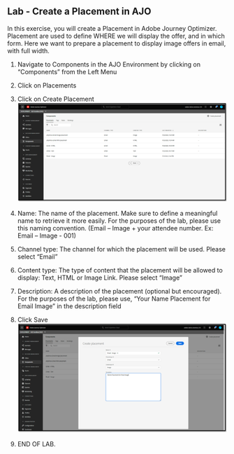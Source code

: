 ## Lab - Create a Placement in AJO

In this exercise, you will create a Placement in Adobe Journey Optimizer.
Placement are used to define WHERE we will display the offer, and in which form. 
Here we want to prepare a placement to display image offers in email, with full width. 

1.  Navigate to Components in the AJO Environment by clicking on “Components” from the Left Menu
2.  Click on Placements
3.  Click on Create Placement
![Placement](https://github.com/adobe-dss-aep/ajo-handson-labs/blob/169beb0d6a5140abc078d215d3ff75caa54daade/0.%20Images/Placement_1.png)

4.  Name: The name of the placement. Make sure to define a meaningful name to retrieve it more easily. For the purposes of the lab, please use this naming convention. (Email – Image + your attendee number. Ex: Email – Image - 001)
5.  Channel type: The channel for which the placement will be used. Please select “Email”
6.  Content type: The type of content that the placement will be allowed to display: Text, HTML or Image Link. Please select “Image”
7.  Description: A description of the placement (optional but encouraged). For the purposes of the lab, please use, “Your Name Placement for Email Image” in the description field
8.  Click Save
![Placement](https://github.com/adobe-dss-aep/ajo-handson-labs/blob/169beb0d6a5140abc078d215d3ff75caa54daade/0.%20Images/Placement_2.png)

9.  END OF LAB.
